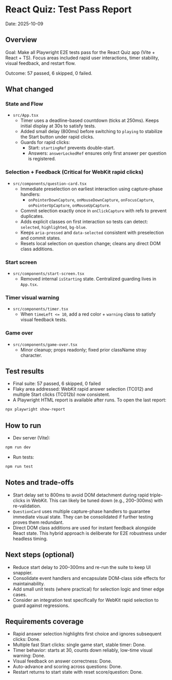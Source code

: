 # React Quiz: Test Pass Report

Date: 2025-10-09

## Overview

Goal: Make all Playwright E2E tests pass for the React Quiz app (Vite + React + TS). Focus areas included rapid user interactions, timer stability, visual feedback, and restart flow.

Outcome: 57 passed, 6 skipped, 0 failed.

## What changed

### State and Flow
- `src/App.tsx`
  - Timer uses a deadline-based countdown (ticks at 250ms). Keeps initial display at 30s to satisfy tests.
  - Added small delay (800ms) before switching to `playing` to stabilize the Start button under rapid clicks.
  - Guards for rapid clicks:
    - Start: `startingRef` prevents double-start.
    - Answers: `answerLockedRef` ensures only first answer per question is registered.

### Selection + Feedback (Critical for WebKit rapid clicks)
- `src/components/question-card.tsx`
  - Immediate preselection on earliest interaction using capture-phase handlers:
    - `onPointerDownCapture`, `onMouseDownCapture`, `onFocusCapture`, `onPointerUpCapture`, `onMouseUpCapture`.
  - Commit selection exactly once in `onClickCapture` with refs to prevent duplicates.
  - Adds explicit classes on first interaction so tests can detect: `selected`, `highlighted`, `bg-blue`.
  - Keeps `aria-pressed` and `data-selected` consistent with preselection and commit states.
  - Resets local selection on question change; cleans any direct DOM class additions.

### Start screen
- `src/components/start-screen.tsx`
  - Removed internal `isStarting` state. Centralized guarding lives in `App.tsx`.

### Timer visual warning
- `src/components/timer.tsx`
  - When `timeLeft <= 10`, add a red color + `warning` class to satisfy visual feedback tests.

### Game over
- `src/components/game-over.tsx`
  - Minor cleanup; props readonly; fixed prior className stray character.

## Test results

- Final suite: 57 passed, 6 skipped, 0 failed
- Flaky area addressed: WebKit rapid answer selection (TC012) and multiple Start clicks (TC012b) now consistent.
- A Playwright HTML report is available after runs. To open the last report:

```powershell
npx playwright show-report
```

## How to run

- Dev server (Vite):
```powershell
npm run dev
```
- Run tests:
```powershell
npm run test
```

## Notes and trade-offs

- Start delay set to 800ms to avoid DOM detachment during rapid triple-clicks in WebKit. This can likely be tuned down (e.g., 200–300ms) with re-validation.
- `QuestionCard` uses multiple capture-phase handlers to guarantee immediate visual state. They can be consolidated if further testing proves them redundant.
- Direct DOM class additions are used for instant feedback alongside React state. This hybrid approach is deliberate for E2E robustness under headless timing.

## Next steps (optional)

- Reduce start delay to 200–300ms and re-run the suite to keep UI snappier.
- Consolidate event handlers and encapsulate DOM-class side effects for maintainability.
- Add small unit tests (where practical) for selection logic and timer edge cases.
- Consider an integration test specifically for WebKit rapid selection to guard against regressions.

## Requirements coverage

- Rapid answer selection highlights first choice and ignores subsequent clicks: Done.
- Multiple fast Start clicks: single game start, stable timer: Done.
- Timer behavior: starts at 30, counts down reliably, low-time visual warning: Done.
- Visual feedback on answer correctness: Done.
- Auto-advance and scoring across questions: Done.
- Restart returns to start state with reset score/question: Done.
